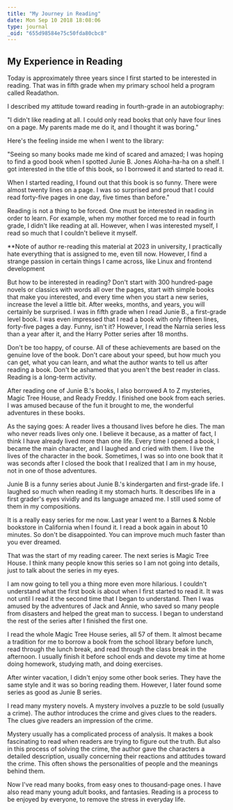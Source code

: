 ```yaml
---
title: "My Journey in Reading"
date: Mon Sep 10 2018 18:08:06
type: journal
_oid: "655d98584e75c50fda80cbc8"
---
```

## My Experience in Reading

Today is approximately three years since I first started to be
interested in reading. That was in fifth grade when my primary school
held a program called Readathon.

I described my attitude toward reading in fourth-grade in an
autobiography:

"I didn't like reading at all. I could only read books that only have
four lines on a page. My parents made me do it, and I thought it was
boring."

Here's the feeling inside me when I went to the library:

"Seeing so many books made me kind of scared and amazed; I was hoping to
find a good book when I spotted Junie B. Jones Aloha-ha-ha on a shelf. I
got interested in the title of this book, so I borrowed it and started
to read it.

When I started reading, I found out that this book is so funny. There
were almost twenty lines on a page. I was so surprised and proud that I
could read forty-five pages in one day, five times than before."

Reading is not a thing to be forced. One must be interested in reading
in order to learn. For example, when my mother forced me to read in
fourth grade, I didn't like reading at all. However, when I was
interested myself, I read so much that I couldn't believe it myself.

\*\*Note of author re-reading this material at 2023 in university, I
practically hate everything that is assigned to me, even till now.
However, I find a strange passion in certain things I came across, like
Linux and frontend development

But how to be interested in reading? Don't start with 300 hundred-page
novels or classics with words all over the pages, start with simple
books that make you interested, and every time when you start a new
series, increase the level a little bit. After weeks, months, and years,
you will certainly be surprised. I was in fifth grade when I read Junie
B., a first-grade level book. I was even impressed that I read a book
with only fifteen lines, forty-five pages a day. Funny, isn't it?
However, I read the Narnia series less than a year after it, and the
Harry Potter series after 18 months.

Don't be too happy, of course. All of these achievements are based on
the genuine love of the book. Don't care about your speed, but how much
you can get, what you can learn, and what the author wants to tell us
after reading a book. Don't be ashamed that you aren't the best reader
in class. Reading is a long-term activity.

After reading one of Junie B.'s books, I also borrowed A to Z mysteries,
Magic Tree House, and Ready Freddy. I finished one book from each
series. I was amused because of the fun it brought to me, the wonderful
adventures in these books.

As the saying goes: A reader lives a thousand lives before he dies. The
man who never reads lives only one. I believe it because, as a matter of
fact, I think I have already lived more than one life. Every time I
opened a book, I became the main character, and I laughed and cried with
them. I live the lives of the character in the book. Sometimes, I was so
into one book that it was seconds after I closed the book that I
realized that I am in my house, not in one of those adventures.

Junie B is a funny series about Junie B.'s kindergarten and first-grade
life. I laughed so much when reading it my stomach hurts. It describes
life in a first grader's eyes vividly and its language amazed me. I
still used some of them in my compositions.

It is a really easy series for me now. Last year I went to a Barnes &
Noble bookstore in California when I found it. I read a book again in
about 10 minutes. So don't be disappointed. You can improve much much
faster than you ever dreamed.

That was the start of my reading career. The next series is Magic Tree
House. I think many people know this series so I am not going into
details, just to talk about the series in my eyes.

I am now going to tell you a thing more even more hilarious. I couldn't
understand what the first book is about when I first started to read it.
It was not until I read it the second time that I began to understand.
Then I was amused by the adventures of Jack and Annie, who saved so many
people from disasters and helped the great man to success. I began to
understand the rest of the series after I finished the first one.

I read the whole Magic Tree House series, all 57 of them. It almost
became a tradition for me to borrow a book from the school library
before lunch, read through the lunch break, and read through the class
break in the afternoon. I usually finish it before school ends and
devote my time at home doing homework, studying math, and doing
exercises.

After winter vacation, I didn't enjoy some other book series. They have
the same style and it was so boring reading them. However, I later found
some series as good as Junie B series.

I read many mystery novels. A mystery involves a puzzle to be sold
(usually a crime). The author introduces the crime and gives clues to
the readers. The clues give readers an impression of the crime.

Mystery usually has a complicated process of analysis. It makes a book
fascinating to read when readers are trying to figure out the truth. But
also in this process of solving the crime, the author gave the
characters a detailed description, usually concerning their reactions
and attitudes toward the crime. This often shows the personalities of
people and the meanings behind them.

Now I've read many books, from easy ones to thousand-page ones. I have
also read many young adult books, and fantasies. Reading is a process to
be enjoyed by everyone, to remove the stress in everyday life.
